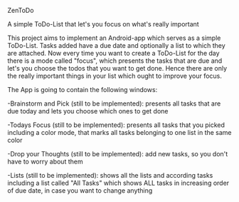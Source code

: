 ZenToDo

A simple ToDo-List that let's you focus on what's really important

This project aims to implement an Android-app which serves as a simple ToDo-List. Tasks added have a due date and optionally a list to which they are attached. Now every time you want to create a ToDo-List for the day there is a mode called "focus", which presents the tasks that are due and let's you choose the todos that you want to get done. Hence there are only the really important things in your list which ought to improve your focus.

The App is going to contain the following windows:

-Brainstorm and Pick (still to  be implemented): presents all tasks that are due today and lets you choose which ones to get done

-Todays Focus (still to  be implemented): presents all tasks that you picked including a color mode, that marks all tasks belonging to one list in the same color

-Drop your Thoughts (still to  be implemented): add new tasks, so you don't have to worry about them

-Lists (still to  be implemented): shows all the lists and according tasks including a list called "All Tasks" which shows ALL tasks in increasing order of due date, in case you want to change anything
